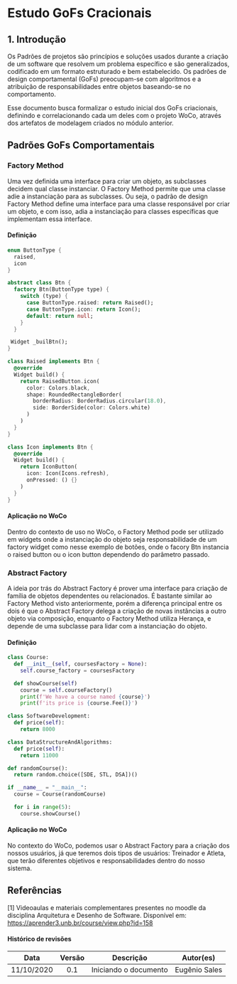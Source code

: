# Estudo GoFs Cracionais

## 1. Introdução

Os Padrões de projetos são princípios e soluções usados durante a criação de um software que resolvem um problema específico e são generalizados, codificado em um formato estruturado e bem estabelecido. Os padrões de design comportamental (GoFs) preocupam-se com algoritmos e a atribuição de responsabilidades entre objetos baseando-se no comportamento.

Esse documento busca formalizar o estudo inicial dos GoFs criacionais, definindo e correlacionando cada um deles com o projeto WoCo, através dos artefatos de modelagem criados no módulo anterior.

## Padrões GoFs Comportamentais

### Factory Method

Uma vez definida uma interface para criar um objeto, as subclasses decidem qual classe instanciar. O Factory Method permite que uma classe adie a instanciação para as subclasses. Ou seja, o padrão de design Factory Method define uma interface para uma classe responsável por criar um objeto, e com isso, adia a instanciação para classes específicas que implementam essa interface.

#### Definição

``` Dart
enum ButtonType {
  raised,
  icon
}

abstract class Btn {
  factory Btn(ButtonType type) {
    switch (type) {
      case ButtonType.raised: return Raised();
      case ButtonType.icon: return Icon();
      default: return null;
    }
  }

 Widget _builBtn();
}

class Raised implements Btn {
  @override
  Widget build() {
    return RaisedButton.icon(
      color: Colors.black,
      shape: RoundedRectangleBorder(
        borderRadius: BorderRadius.circular(18.0),
        side: BorderSide(color: Colors.white)
      )
    )
  }
}

class Icon implements Btn {
  @override
  Widget build() {
    return IconButton(
      icon: Icon(Icons.refresh), 
      onPressed: () {}
    )
  }
}

```

#### Aplicação no WoCo

Dentro do contexto de uso no WoCo, o Factory Method pode ser utilizado em widgets onde a instanciação do objeto seja responsabilidade de um factory widget como nesse exemplo de botões, onde o facory Btn instancia o raised button ou o icon button dependendo do parâmetro passado.

### Abstract Factory

A ideia por trás do Abstract Factory é prover uma interface para criação de família de objetos dependentes ou relacionados. É bastante similar ao Factory Method visto anteriormente, porém a diferença principal entre os dois é que o Abstract Factory delega a criação de novas instâncias a outro objeto via composição, enquanto o Factory Method utiliza Herança, e depende de uma subclasse para lidar com a instanciação do objeto.

#### Definição

```Python
class Course:
  def __init__(self, coursesFactory = None):
    self.course_factory = coursesFactory

  def showCourse(self)
    course = self.courseFactory()
    print(f'We have a course named {course}') 
    print(f'its price is {course.Fee()}')

class SoftwareDevelopment:
  def price(self):
    return 8000

class DataStructureAndAlgorithms:
  def price(self):
    return 11000

def randomCourse():
  return random.choice([SDE, STL, DSA])()

if __name__ = "__main__":
  course = Course(randomCourse)

  for i in range(5):
    course.showCourse()

```

#### Aplicação no WoCo

No contexto do WoCo, podemos usar o Abstract Factory para a criação dos nossos usuários, já que teremos dois tipos de usuários: Treinador e Atleta, que terão diferentes objetivos e responsabilidades dentro do nosso sistema.

## Referências

[1] Videoaulas e materiais complementares presentes no moodle da disciplina Arquitetura e Desenho de Software. Disponível em: https://aprender3.unb.br/course/view.php?id=158

#### Histórico de revisões
|   Data   |  Versão  |        Descrição       |          Autor(es)          |
|:--------:|:--------:|:----------------------:|:---------------------------:|
|11/10/2020|   0.1    | Iniciando o documento       |  Eugênio Sales  |
